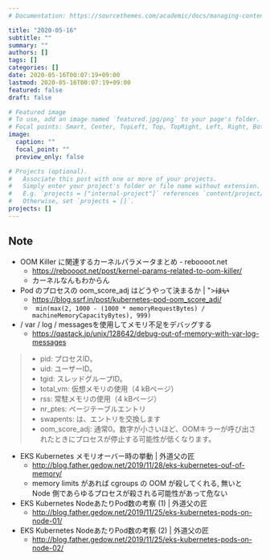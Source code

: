 ```yaml
---
# Documentation: https://sourcethemes.com/academic/docs/managing-content/

title: "2020-05-16"
subtitle: ""
summary: ""
authors: []
tags: []
categories: []
date: 2020-05-16T00:07:19+09:00
lastmod: 2020-05-16T00:07:19+09:00
featured: false
draft: false

# Featured image
# To use, add an image named `featured.jpg/png` to your page's folder.
# Focal points: Smart, Center, TopLeft, Top, TopRight, Left, Right, BottomLeft, Bottom, BottomRight.
image:
  caption: ""
  focal_point: ""
  preview_only: false

# Projects (optional).
#   Associate this post with one or more of your projects.
#   Simply enter your project's folder or file name without extension.
#   E.g. `projects = ["internal-project"]` references `content/project/deep-learning/index.md`.
#   Otherwise, set `projects = []`.
projects: []
---
```


## Note

* OOM Killer に関連するカーネルパラメータまとめ - reboooot․net
  * https://reboooot.net/post/kernel-params-related-to-oom-killer/
  * カーネルなんもわからん
* Pod のプロセスの oom_score_adj はどうやって決まるか | "><s>はい</s>
  * https://blog.ssrf.in/post/kubernetes-pod-oom_score_adj/
  * ` min(max(2, 1000 - (1000 * memoryRequestBytes) / machineMemoryCapacityBytes), 999)`
* / var / log / messagesを使用してメモリ不足をデバッグする
  * https://qastack.jp/unix/128642/debug-out-of-memory-with-var-log-messages

> * pid: プロセスID。
> * uid: ユーザーID。
> * tgid: スレッドグループID。
> * total_vm: 仮想メモリの使用（4 kBページ）
> * rss: 常駐メモリの使用（4 kBページ）
> * nr_ptes: ページテーブルエントリ
> * swapents: は、エントリを交換します
> * oom_score_adj: 通常0。数字が小さいほど、OOMキラーが呼び出されたときにプロセスが停止する可能性が低くなります。

* EKS Kubernetes メモリオーバー時の挙動 | 外道父の匠
  * http://blog.father.gedow.net/2019/11/28/eks-kubernetes-ouf-of-memory/
  * memory limits があれば cgroups の OOM が殺してくれる, 無いと Node 側であらゆるプロセスが殺される可能性があって危ない
* EKS Kubernetes NodeあたりPod数の考察 (1) | 外道父の匠
  * http://blog.father.gedow.net/2019/11/25/eks-kubernetes-pods-on-node-01/
* EKS Kubernetes NodeあたりPod数の考察 (2) | 外道父の匠
  * http://blog.father.gedow.net/2019/11/25/eks-kubernetes-pods-on-node-02/
